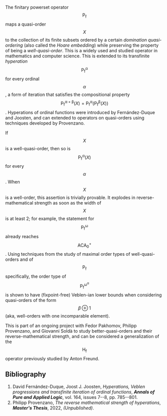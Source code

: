 

The finitary powerset operator $$\mathsf{P_f}$$ maps a quasi-order $$X$$ to the
collection of its finite subsets ordered by a certain _domination
  quasi-ordering_ (also called the _Hoare embedding_) while preserving
the property of being a _well-quasi-order_. This is a widely used and
studied operator in mathematics and computer science. This is extended to its
transfinite _hyperation_ $$\mathsf{P^\alpha_f}$$ for every ordinal
$$\alpha$$, a form of iteration that satisfies the compositional property
$$\mathsf{P^{\alpha+\beta}_f}(X) = \mathsf{P^\alpha_f}(\mathsf{P^\beta_f}(X))$$.
Hyperations of ordinal functions were introduced by Fernández-Duque and Joosten,
and can extended to operators on quasi-orders using techniques developed by
Provenzano.

If $$X$$ is a well-quasi-order, then so is $$\mathsf{P^\alpha_f}(X)$$ for every
$$\alpha$$. When $$X$$ is a well-order, this assertion is trivially provable. It
explodes in reverse-mathematical strength as soon as the width of $$X$$ is at
least 2; for example, the statement for $$\mathsf{P^\omega_f}$$ already reaches
$$\mathsf{ACA^+_0}$$. Using techniques from the study of maximal order types of
well-quasi-orders and of $$\mathsf{P_f}$$ specifically, the order type of
$$\mathsf{P^{\omega^\alpha}_f}$$ is shown to have (fixpoint-free) Veblen-ian lower
bounds when considering quasi-orders of the form $$\beta \oplus 1$$ (aka,
well-orders with one incomparable element).

This is part of an ongoing project with Fedor Pakhomov, Philipp Provenzano, and
Giovanni Soldà to study better-quasi-orders and their reverse-mathematical
strength, and can be considered a generalization of the $$\mathsf{H_f}$$ operator
previously studied by Anton Freund.

## Bibliography

1.   David Fernández-Duque, Joost J. Joosten,  _Hyperations, Veblen progressions and transfinite iteration of ordinal functions_,  **_Annals of Pure and Applied Logic_**,  vol. 164,  issues 7--8,  pp. 785--801.
2.   Philipp Provenzano,  _The reverse mathematical strength of hyperations_,  **_Master's Thesis_**,  2022,  _(Unpublished)_.




